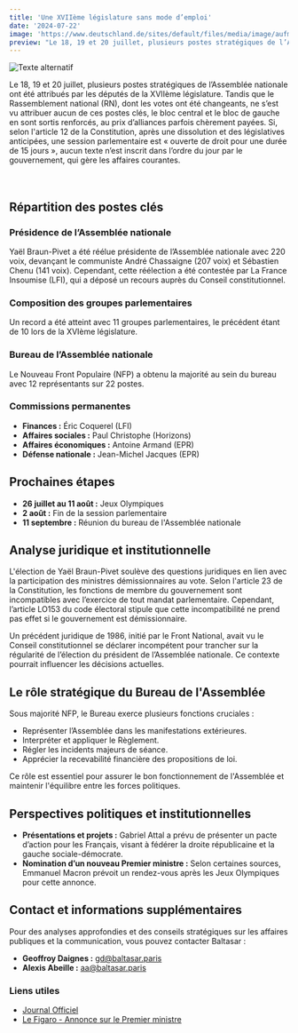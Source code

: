 ```yaml
---
title: 'Une XVIIème législature sans mode d’emploi'
date: '2024-07-22'
image: 'https://www.deutschland.de/sites/default/files/media/image/aufmacher-473209048.jpg'
preview: "Le 18, 19 et 20 juillet, plusieurs postes stratégiques de l’Assemblée nationale ont été attribués par les députés de la XVIIème législature. Tandis que le Rassemblement national (RN), dont les votes ont été changeants, ne s’est vu attribuer aucun de ces postes clés, le bloc central et le bloc de gauche en sont sortis renforcés, au prix d’alliances parfois chèrement payées."
---
```


![Texte alternatif](https://www.deutschland.de/sites/default/files/media/image/aufmacher-473209048.jpg "Titre facultatif")

Le 18, 19 et 20 juillet, plusieurs postes stratégiques de l’Assemblée nationale ont été attribués par les députés de la XVIIème législature. Tandis que le Rassemblement national (RN), dont les votes ont été changeants, ne s’est vu attribuer aucun de ces postes clés, le bloc central et le bloc de gauche en sont sortis renforcés, au prix d’alliances parfois chèrement payées. 
Si, selon l'article 12 de la Constitution, après une dissolution et des législatives anticipées, une session parlementaire est « ouverte de droit pour une durée de 15 jours », aucun texte n’est inscrit dans l’ordre du jour par le gouvernement, qui gère les affaires courantes.
<br/><br/><br/>

## Répartition des postes clés

### Présidence de l’Assemblée nationale
Yaël Braun-Pivet a été réélue présidente de l’Assemblée nationale avec 220 voix, devançant le communiste André Chassaigne (207 voix) et Sébastien Chenu (141 voix). Cependant, cette réélection a été contestée par La France Insoumise (LFI), qui a déposé un recours auprès du Conseil constitutionnel.

### Composition des groupes parlementaires
Un record a été atteint avec 11 groupes parlementaires, le précédent étant de 10 lors de la XVIème législature.

### Bureau de l’Assemblée nationale
Le Nouveau Front Populaire (NFP) a obtenu la majorité au sein du bureau avec 12 représentants sur 22 postes.

### Commissions permanentes
- **Finances :** Éric Coquerel (LFI)
- **Affaires sociales :** Paul Christophe (Horizons)
- **Affaires économiques :** Antoine Armand (EPR)
- **Défense nationale :** Jean-Michel Jacques (EPR)

## Prochaines étapes
- **26 juillet au 11 août :** Jeux Olympiques
- **2 août :** Fin de la session parlementaire
- **11 septembre :** Réunion du bureau de l'Assemblée nationale

## Analyse juridique et institutionnelle

L'élection de Yaël Braun-Pivet soulève des questions juridiques en lien avec la participation des ministres démissionnaires au vote. Selon l'article 23 de la Constitution, les fonctions de membre du gouvernement sont incompatibles avec l’exercice de tout mandat parlementaire. Cependant, l’article LO153 du code électoral stipule que cette incompatibilité ne prend pas effet si le gouvernement est démissionnaire.

Un précédent juridique de 1986, initié par le Front National, avait vu le Conseil constitutionnel se déclarer incompétent pour trancher sur la régularité de l’élection du président de l’Assemblée nationale. Ce contexte pourrait influencer les décisions actuelles.

## Le rôle stratégique du Bureau de l'Assemblée

Sous majorité NFP, le Bureau exerce plusieurs fonctions cruciales :
- Représenter l’Assemblée dans les manifestations extérieures.
- Interpréter et appliquer le Règlement.
- Régler les incidents majeurs de séance.
- Apprécier la recevabilité financière des propositions de loi.

Ce rôle est essentiel pour assurer le bon fonctionnement de l'Assemblée et maintenir l'équilibre entre les forces politiques.

## Perspectives politiques et institutionnelles

- **Présentations et projets :** Gabriel Attal a prévu de présenter un pacte d’action pour les Français, visant à fédérer la droite républicaine et la gauche sociale-démocrate.
- **Nomination d’un nouveau Premier ministre :** Selon certaines sources, Emmanuel Macron prévoit un rendez-vous après les Jeux Olympiques pour cette annonce.

## Contact et informations supplémentaires

Pour des analyses approfondies et des conseils stratégiques sur les affaires publiques et la communication, vous pouvez contacter Baltasar :
- **Geoffroy Daignes :** [gd@baltasar.paris](mailto:gd@baltasar.paris)
- **Alexis Abeille :** [aa@baltasar.paris](mailto:aa@baltasar.paris)

### Liens utiles
- [Journal Officiel](https://www.legifrance.gouv.fr/jorf/id/JORFTEXT000050029170)
- [Le Figaro - Annonce sur le Premier ministre](https://www.lefigaro.fr/politique/pour-nommer-un-premier-ministre-emmanuel-macron-donne-rendez-vous-apres-les-jeux-olympiques-20240719)

